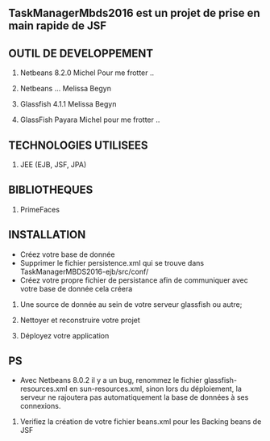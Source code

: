 ## TaskManagerMbds2016 est un projet de prise en main rapide de JSF
##  OUTIL DE DEVELOPPEMENT

1. Netbeans 8.2.0 Michel Pour me frotter ..

1. Netbeans ... Melissa Begyn

1. Glassfish 4.1.1 Melissa Begyn

1. GlassFish Payara Michel pour me frotter ..
## TECHNOLOGIES UTILISEES

1. JEE (EJB, JSF, JPA)
## BIBLIOTHEQUES 

1. PrimeFaces

## INSTALLATION
- Créez votre base de donnée 
- Supprimer le fichier persistence.xml qui se trouve dans TaskManagerMBDS2016-ejb/src/conf/
- Créez votre propre fichier de persistance afin de communiquer avec votre base de donnée cela créera
1. Une source de donnée au sein de votre serveur glassfish ou autre;
1. Nettoyer et reconstruire votre projet

1. Déployez votre application
## PS

-  Avec Netbeans 8.0.2 il y a un bug, renommez le fichier glassfish-resources.xml en sun-resources.xml, sinon lors du déploiement, la serveur ne rajoutera pas automatiquement la base de données à ses connexions.

1. Verifiez la création de votre fichier beans.xml pour les Backing beans de JSF
 
